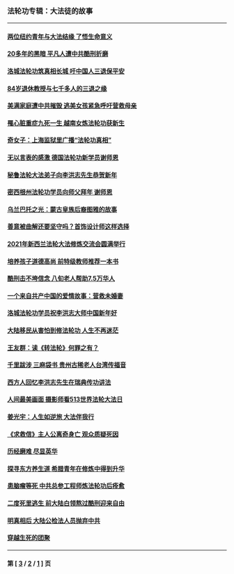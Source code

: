 ### 法轮功专辑：大法徒的故事
---
#### [两位纽约青年与大法结缘 了悟生命意义](../../pages/nf1147481/n14002785.md?07290430) 
#### [20多年的黑暗 平凡人遭中共酷刑折磨](../../pages/nf1147481/n13997976.md?07290430) 
#### [洛城法轮功筑真相长城 吁中国人三退保平安](../../pages/nf1147481/n13892471.md?07290430) 
#### [84岁退休教授与七千多人的三退之缘](../../pages/nf1147481/n13796650.md?07290430) 
#### [美满家庭遭中共摧毁 逃美女孩紧急呼吁营救母亲](../../pages/nf1147481/n13792859.md?07290430) 
#### [罹心脏重症九死一生 越南女炼法轮功获新生](../../pages/nf1147481/n13732766.md?07290430) 
#### [奇女子：上海监狱里广播“法轮功真相”](../../pages/nf1147481/n13726443.md?07290430) 
#### [无以言表的感激 德国法轮功新学员谢师恩](../../pages/nf1147481/n13543790.md?07290430) 
#### [秘鲁法轮大法弟子向李洪志先生恭贺新年](../../pages/nf1147481/n13540182.md?07290430) 
#### [密西根州法轮功学员向师父拜年 谢师恩](../../pages/nf1147481/n13538183.md?07290430) 
#### [乌兰巴托之光：蒙古皇族后裔图雅的故事](../../pages/nf1147481/n13155759.md?07290430) 
#### [善意被曲解还要坚守吗？首饰设计师这样选择](../../pages/nf1147481/n13077575.md?07290430) 
#### [2021年新西兰法轮大法修炼交流会圆满举行](../../pages/nf1147481/n13033149.md?07290430) 
#### [培养孩子道德高尚 前特级教师推荐一本书](../../pages/nf1147481/n12938640.md?07290430) 
#### [酷刑击不垮信念 八旬老人帮助7.5万华人](../../pages/nf1147481/n12880712.md?07290430) 
#### [一个来自共产中国的爱情故事：营救未婚妻](../../pages/nf1147481/n12778386.md?07290430) 
#### [洛城法轮功学员祝李洪志大师中国新年好](../../pages/nf1147481/n12724685.md?07290430) 
#### [大陆移民从害怕到修法轮功 人生不再迷茫](../../pages/nf1147481/n12414325.md?07290430) 
#### [王友群：读《转法轮》何罪之有？](../../pages/nf1147481/n12408647.md?07290430) 
#### [千里跋涉 三麻袋书 贵州古稀老人台湾传福音](../../pages/nf1147481/n12198750.md?07290430) 
#### [西方人回忆李洪志先生在瑞典传功讲法](../../pages/nf1147481/n12099607.md?07290430) 
#### [人间最美画面 摄影师看513世界法轮大法日](../../pages/nf1147481/n12094118.md?07290430) 
#### [姜光宇：人生如逆旅 大法伴我行](../../pages/nf1147481/n12088664.md?07290430) 
#### [《求救信》主人公离奇身亡 观众质疑死因](../../pages/nf1147481/n11845215.md?07290430) 
#### [历经磨难 尽显英华](../../pages/nf1147481/n11723297.md?07290430) 
#### [探寻东方养生道 希腊青年在修炼中得到升华](../../pages/nf1147481/n11494502.md?07290430) 
#### [患脑瘤等死 中共总参工程师炼法轮功后痊愈](../../pages/nf1147481/n11466682.md?07290430) 
#### [二度死里逃生 前大陆白领熬过酷刑迎来自由](../../pages/nf1147481/n11368594.md?07290430) 
#### [明真相后 大陆公检法人员抛弃中共](../../pages/nf1147481/n11358618.md?07290430) 
#### [穿越生死的团聚](../../pages/nf1147481/n11258922.md?07290430) 

---
#### 第 [ [3](./3.md?07290430) / [2](./2.md?07290430) / [1](./1.md?07290430) ] 页
